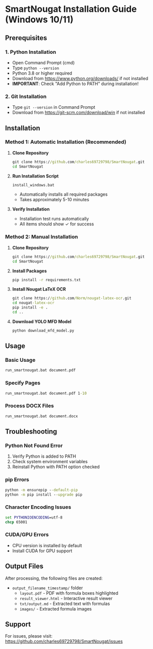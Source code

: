 # SmartNougat Installation Guide (Windows 10/11)

## Prerequisites

### 1. Python Installation
- Open Command Prompt (cmd)
- Type `python --version`
- Python 3.8 or higher required
- Download from https://www.python.org/downloads/ if not installed
- **IMPORTANT**: Check "Add Python to PATH" during installation!

### 2. Git Installation
- Type `git --version` in Command Prompt
- Download from https://git-scm.com/download/win if not installed

## Installation

### Method 1: Automatic Installation (Recommended)

1. **Clone Repository**
   ```cmd
   git clone https://github.com/charles69729798/SmartNougat.git
   cd SmartNougat
   ```

2. **Run Installation Script**
   ```cmd
   install_windows.bat
   ```
   - Automatically installs all required packages
   - Takes approximately 5-10 minutes

3. **Verify Installation**
   - Installation test runs automatically
   - All items should show ✓ for success

### Method 2: Manual Installation

1. **Clone Repository**
   ```cmd
   git clone https://github.com/charles69729798/SmartNougat.git
   cd SmartNougat
   ```

2. **Install Packages**
   ```cmd
   pip install -r requirements.txt
   ```

3. **Install Nougat LaTeX OCR**
   ```cmd
   git clone https://github.com/Norm/nougat-latex-ocr.git
   cd nougat-latex-ocr
   pip install -e .
   cd ..
   ```

4. **Download YOLO MFD Model**
   ```cmd
   python download_mfd_model.py
   ```

## Usage

### Basic Usage
```cmd
run_smartnougat.bat document.pdf
```

### Specify Pages
```cmd
run_smartnougat.bat document.pdf 1-10
```

### Process DOCX Files
```cmd
run_smartnougat.bat document.docx
```

## Troubleshooting

### Python Not Found Error
1. Verify Python is added to PATH
2. Check system environment variables
3. Reinstall Python with PATH option checked

### pip Errors
```cmd
python -m ensurepip --default-pip
python -m pip install --upgrade pip
```

### Character Encoding Issues
```cmd
set PYTHONIOENCODING=utf-8
chcp 65001
```

### CUDA/GPU Errors
- CPU version is installed by default
- Install CUDA for GPU support

## Output Files

After processing, the following files are created:
- `output_filename_timestamp/` folder
  - `layout.pdf` - PDF with formula boxes highlighted
  - `result_viewer.html` - Interactive result viewer
  - `txt/output.md` - Extracted text with formulas
  - `images/` - Extracted formula images

## Support

For issues, please visit:
https://github.com/charles69729798/SmartNougat/issues